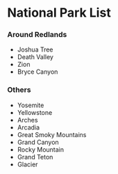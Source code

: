 # National Park List

### Around Redlands
- Joshua Tree
- Death Valley
- Zion
- Bryce Canyon

### Others
- Yosemite
- Yellowstone
- Arches
- Arcadia
- Great Smoky Mountains
- Grand Canyon
- Rocky Mountain
- Grand Teton
- Glacier
